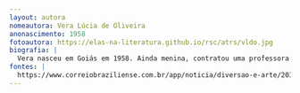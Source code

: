 ```yaml
---
layout: autora
nomeautora: Vera Lúcia de Oliveira
anonascimento: 1958
fotoautora: https://elas-na-literatura.github.io/rsc/atrs/vldo.jpg
biografia: |
  Vera nasceu em Goiás em 1958. Ainda menina, contratou uma professora para ensiná-la a ler e escrever. Fez tudo escondida da família. Quando chegou a hora de ir para a escola, ela já estava familiarizada com os livros. "É uma paixão que vem da infância", garante. Em Brasília, estudou na Escola Normal e cursou letras na Universidade de Brasília (UnB). O ensino sempre foi uma vocação. Vera deu aulas de português e, sobretudo, de literatura durante 37 anos. Quando se aposentou, começou a escrever e foi aceita na Academia Brasileira de Letras. 
fontes: |
  https://www.correiobraziliense.com.br/app/noticia/diversao-e-arte/2018/10/18/interna_diversao_arte,713437/escritora-e-professora-vera-lucia-oliveira-integra-academia-de-letras.shtml
---
```

